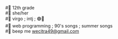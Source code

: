 <!--- <img align="right" src = "https://github-readme-stats.vercel.app/api/top-langs/?username=kcoz&layout=compact"> --->
#🌻 12th grade </br>
#🌻 she/her </br>
#🌻 virgo ; intj ; 🟣🔴 </br>
#🌻 web programming ; 90's songs ; summer songs </br>
#🌻 beep me <a href="mailto:wecitra49@gmail.com">wecitra49@gmail.com</a>

<!---[![Citra's GitHub stats](https://github-readme-stats.vercel.app/api?username=doobeedoobeedam)](https://github.com/doobeedoobeedam/github-readme-stats)--->

<!---
kcoz/kcoz is a ✨ special ✨ repository because its `README.md` (this file) appears on your GitHub profile.
You can click the Preview link to take a look at your changes.
--->
 
 
